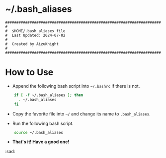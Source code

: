 # ~/.bash_aliases

```
######################################################################
#
#  $HOME/.bash_aliases file
#  Last Updated: 2024-07-02
#
#  Created by AizuKnight
#
######################################################################
```

# How to Use

* Append the following bash script into `~/.bashrc` if there is not.

```bash
    if [ -f ~/.bash_aliases ]; then
      . ~/.bash_aliases
    fi
```

* Copy the favorite file into `~/` and change its name to `.bash_aliases`.

* Run the following bash script.

```bash
    source ~/.bash_aliases
```

* **That's it! Have a good one!**

:sad:

